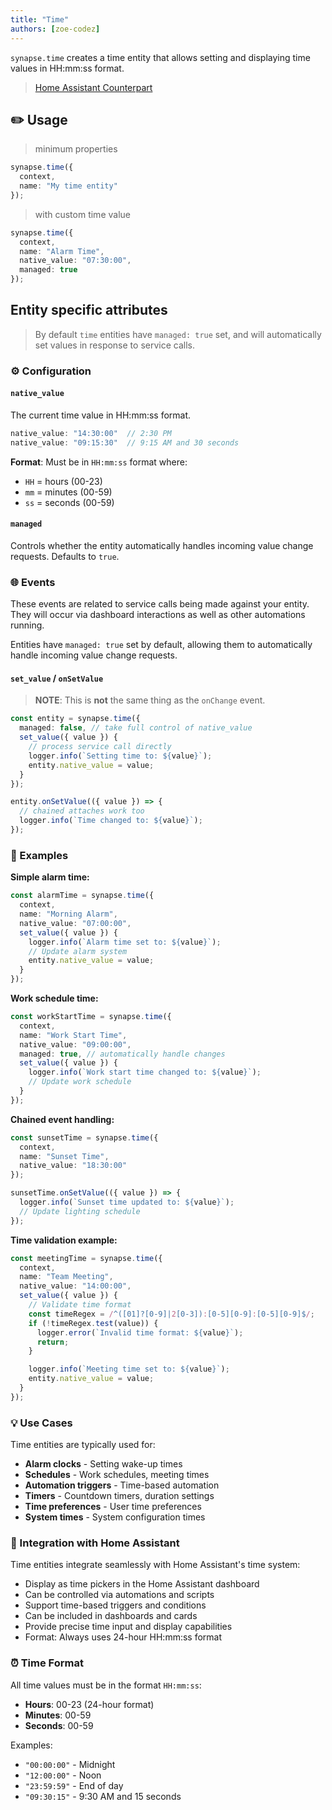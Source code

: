 ```yaml
---
title: "Time"
authors: [zoe-codez]
---
```


`synapse.time` creates a time entity that allows setting and displaying time values in HH:mm:ss format.

> [Home Assistant Counterpart](https://developers.home-assistant.io/docs/core/entity/time)

## ✏️ Usage

> minimum properties

```typescript
synapse.time({
  context,
  name: "My time entity"
});
```

> with custom time value

```typescript
synapse.time({
  context,
  name: "Alarm Time",
  native_value: "07:30:00",
  managed: true
});
```

## Entity specific attributes

> By default `time` entities have `managed: true` set, and will automatically set values in response to service calls.

### ⚙️ Configuration

#### `native_value`

The current time value in HH:mm:ss format.

```typescript
native_value: "14:30:00"  // 2:30 PM
native_value: "09:15:30"  // 9:15 AM and 30 seconds
```

**Format**: Must be in `HH:mm:ss` format where:
- `HH` = hours (00-23)
- `mm` = minutes (00-59)
- `ss` = seconds (00-59)

#### `managed`

Controls whether the entity automatically handles incoming value change requests. Defaults to `true`.

### 🌐 Events

These events are related to service calls being made against your entity.
They will occur via dashboard interactions as well as other automations running.

Entities have `managed: true` set by default, allowing them to automatically handle incoming value change requests.

#### `set_value` / `onSetValue`

> **NOTE**: This is **not** the same thing as the `onChange` event.

```typescript
const entity = synapse.time({
  managed: false, // take full control of native_value
  set_value({ value }) {
    // process service call directly
    logger.info(`Setting time to: ${value}`);
    entity.native_value = value;
  }
});

entity.onSetValue(({ value }) => {
  // chained attaches work too
  logger.info(`Time changed to: ${value}`);
});
```

### 📝 Examples

**Simple alarm time:**
```typescript
const alarmTime = synapse.time({
  context,
  name: "Morning Alarm",
  native_value: "07:00:00",
  set_value({ value }) {
    logger.info(`Alarm time set to: ${value}`);
    // Update alarm system
    entity.native_value = value;
  }
});
```

**Work schedule time:**
```typescript
const workStartTime = synapse.time({
  context,
  name: "Work Start Time",
  native_value: "09:00:00",
  managed: true, // automatically handle changes
  set_value({ value }) {
    logger.info(`Work start time changed to: ${value}`);
    // Update work schedule
  }
});
```

**Chained event handling:**
```typescript
const sunsetTime = synapse.time({
  context,
  name: "Sunset Time",
  native_value: "18:30:00"
});

sunsetTime.onSetValue(({ value }) => {
  logger.info(`Sunset time updated to: ${value}`);
  // Update lighting schedule
});
```

**Time validation example:**
```typescript
const meetingTime = synapse.time({
  context,
  name: "Team Meeting",
  native_value: "14:00:00",
  set_value({ value }) {
    // Validate time format
    const timeRegex = /^([01]?[0-9]|2[0-3]):[0-5][0-9]:[0-5][0-9]$/;
    if (!timeRegex.test(value)) {
      logger.error(`Invalid time format: ${value}`);
      return;
    }

    logger.info(`Meeting time set to: ${value}`);
    entity.native_value = value;
  }
});
```

### 💡 Use Cases

Time entities are typically used for:
- **Alarm clocks** - Setting wake-up times
- **Schedules** - Work schedules, meeting times
- **Automation triggers** - Time-based automation
- **Timers** - Countdown timers, duration settings
- **Time preferences** - User time preferences
- **System times** - System configuration times

### 🔧 Integration with Home Assistant

Time entities integrate seamlessly with Home Assistant's time system:
- Display as time pickers in the Home Assistant dashboard
- Can be controlled via automations and scripts
- Support time-based triggers and conditions
- Can be included in dashboards and cards
- Provide precise time input and display capabilities
- Format: Always uses 24-hour HH:mm:ss format

### ⏰ Time Format

All time values must be in the format `HH:mm:ss`:
- **Hours**: 00-23 (24-hour format)
- **Minutes**: 00-59
- **Seconds**: 00-59

Examples:
- `"00:00:00"` - Midnight
- `"12:00:00"` - Noon
- `"23:59:59"` - End of day
- `"09:30:15"` - 9:30 AM and 15 seconds
